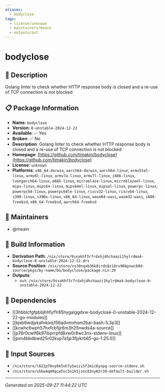 ```yaml
---
aliases:
  - bodyclose
tags:
  - license/unknown
  - maintainers/meain
  - outputs/out
---
```


# bodyclose

## 📝 Description

Golang linter to check whether HTTP response body is closed and a re-use of TCP connection is not blocked

## 📋 Package Information

- **Name**: `bodyclose`
- **Version**: `0-unstable-2024-12-22`
- **Available**: ✅ Yes
- **Broken**: ✅ No
- **Description**: Golang linter to check whether HTTP response body is closed and a re-use of TCP connection is not blocked
- **Homepage**: [https://github.com/timakin/bodyclose](https://github.com/timakin/bodyclose)
- **License**: `unknown`
- **Platforms**: `x86_64-darwin`, `aarch64-darwin`, `aarch64-linux`, `armv5tel-linux`, `armv6l-linux`, `armv7a-linux`, `armv7l-linux`, `i686-linux`, `loongarch64-linux`, `m68k-linux`, `microblaze-linux`, `microblazeel-linux`, `mips-linux`, `mips64-linux`, `mips64el-linux`, `mipsel-linux`, `powerpc-linux`, `powerpc64-linux`, `powerpc64le-linux`, `riscv32-linux`, `riscv64-linux`, `s390-linux`, `s390x-linux`, `x86_64-linux`, `wasm64-wasi`, `wasm32-wasi`, `i686-freebsd`, `x86_64-freebsd`, `aarch64-freebsd`
## 👥 Maintainers

- @meain


## 🔧 Build Information

- **Derivation Path**: `/nix/store/9sxakhf3r7rdxhjdhchaazi1hylrdma4-bodyclose-0-unstable-2024-12-22.drv`
- **Source Position**: `/nix/store/ns30sqxb36k8jrds8z18rv96bpnwc60d-source/pkgs/by-name/bo/bodyclose/package.nix:29`
- **Outputs**:
  - `out`:  `/nix/store/9sxakhf3r7rdxhjdhchaazi1hylrdma4-bodyclose-0-unstable-2024-12-22`

## 🔗 Dependencies

- [[3hbblcfgfpbbjhhfyf1r85hygalggdxw-bodyclose-0-unstable-2024-12-22-go-modules]]
- [[bjsb6wdjykafnkixq156qdvmxhsm2bai-bash-5.3p3]]
- [[kcwhc6wph57hxfcbfjjr6m3h25nwds4a-source]]
- [[p76r0cwlf6k97ibprrpfd8xw0r8wc3nx-stdenv-linux]]
- [[pxn4bbdbwd25r02kvp7a1jp3fjykrb65-go-1.25.0]]

## 📁 Input Sources

- `/nix/store/l622p70vy8k5sh7y5wizi5f2mic6ynpg-source-stdenv.sh`
- `/nix/store/shkw4qm9qcw5sc5n1k5jznc83ny02r39-default-builder.sh`

---
*Generated on 2025-09-27 11:44:22 UTC*
